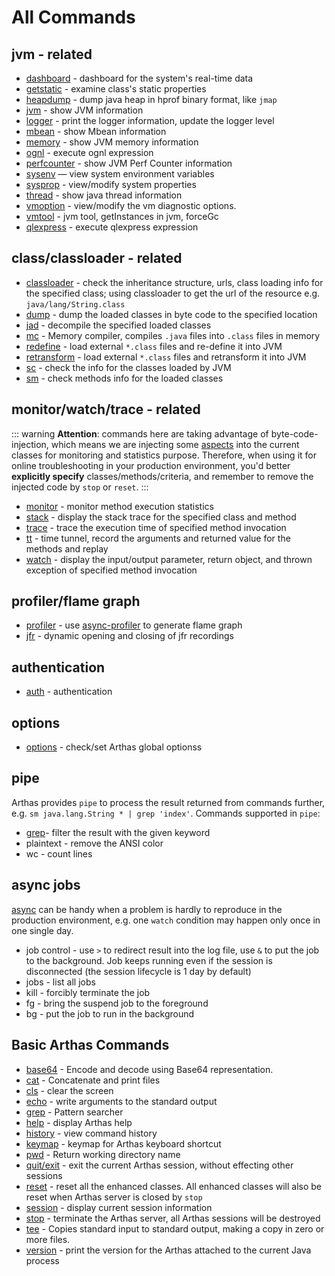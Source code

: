 # All Commands

## jvm - related

- [dashboard](dashboard.md) - dashboard for the system's real-time data
- [getstatic](getstatic.md) - examine class's static properties
- [heapdump](heapdump.md) - dump java heap in hprof binary format, like `jmap`
- [jvm](jvm.md) - show JVM information
- [logger](logger.md) - print the logger information, update the logger level
- [mbean](mbean.md) - show Mbean information
- [memory](memory.md) - show JVM memory information
- [ognl](ognl.md) - execute ognl expression
- [perfcounter](perfcounter.md) - show JVM Perf Counter information
- [sysenv](sysenv.md) — view system environment variables
- [sysprop](sysprop.md) - view/modify system properties
- [thread](thread.md) - show java thread information
- [vmoption](vmoption.md) - view/modify the vm diagnostic options.
- [vmtool](vmtool.md) - jvm tool, getInstances in jvm, forceGc
- [qlexpress](qlexpress.md) - execute qlexpress expression

## class/classloader - related

- [classloader](classloader.md) - check the inheritance structure, urls, class loading info for the specified class; using classloader to get the url of the resource e.g. `java/lang/String.class`
- [dump](dump.md) - dump the loaded classes in byte code to the specified location
- [jad](jad.md) - decompile the specified loaded classes
- [mc](mc.md) - Memory compiler, compiles `.java` files into `.class` files in memory
- [redefine](redefine.md) - load external `*.class` files and re-define it into JVM
- [retransform](retransform.md) - load external `*.class` files and retransform it into JVM
- [sc](sc.md) - check the info for the classes loaded by JVM
- [sm](sm.md) - check methods info for the loaded classes

## monitor/watch/trace - related

::: warning
**Attention**: commands here are taking advantage of byte-code-injection, which means we are injecting some [aspects](https://en.wikipedia.org/wiki/Aspect-oriented_programming) into the current classes for monitoring and statistics purpose. Therefore, when using it for online troubleshooting in your production environment, you'd better **explicitly specify** classes/methods/criteria, and remember to remove the injected code by `stop` or `reset`.
:::

- [monitor](monitor.md) - monitor method execution statistics
- [stack](stack.md) - display the stack trace for the specified class and method
- [trace](trace.md) - trace the execution time of specified method invocation
- [tt](tt.md) - time tunnel, record the arguments and returned value for the methods and replay
- [watch](watch.md) - display the input/output parameter, return object, and thrown exception of specified method invocation

## profiler/flame graph

- [profiler](profiler.md) - use [async-profiler](https://github.com/jvm-profiling-tools/async-profiler) to generate flame graph
- [jfr](jfr.md) - dynamic opening and closing of jfr recordings

## authentication

- [auth](auth.md) - authentication

## options

- [options](options.md) - check/set Arthas global optionss

## pipe

Arthas provides `pipe` to process the result returned from commands further, e.g. `sm java.lang.String * | grep 'index'`. Commands supported in `pipe`:

- [grep](grep.md)- filter the result with the given keyword
- plaintext - remove the ANSI color
- wc - count lines

## async jobs

[async](async.md) can be handy when a problem is hardly to reproduce in the production environment, e.g. one `watch` condition may happen only once in one single day.

- job control - use `>` to redirect result into the log file, use `&` to put the job to the background. Job keeps running even if the session is disconnected (the session lifecycle is 1 day by default)
- jobs - list all jobs
- kill - forcibly terminate the job
- fg - bring the suspend job to the foreground
- bg - put the job to run in the background

## Basic Arthas Commands

- [base64](base64.md) - Encode and decode using Base64 representation.
- [cat](cat.md) - Concatenate and print files
- [cls](cls.md) - clear the screen
- [echo](echo.md) - write arguments to the standard output
- [grep](grep.md) - Pattern searcher
- [help](help.md) - display Arthas help
- [history](history.md) - view command history
- [keymap](keymap.md) - keymap for Arthas keyboard shortcut
- [pwd](pwd.md) - Return working directory name
- [quit/exit](quit.md) - exit the current Arthas session, without effecting other sessions
- [reset](reset.md) - reset all the enhanced classes. All enhanced classes will also be reset when Arthas server is closed by `stop`
- [session](session.md) - display current session information
- [stop](stop.md) - terminate the Arthas server, all Arthas sessions will be destroyed
- [tee](tee.md) - Copies standard input to standard output, making a copy in zero or more files.
- [version](version.md) - print the version for the Arthas attached to the current Java process
